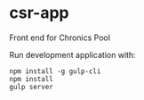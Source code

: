# csr-app
Front end for Chronics Pool

Run development application with:

```
npm install -g gulp-cli
npm install
gulp server
```

